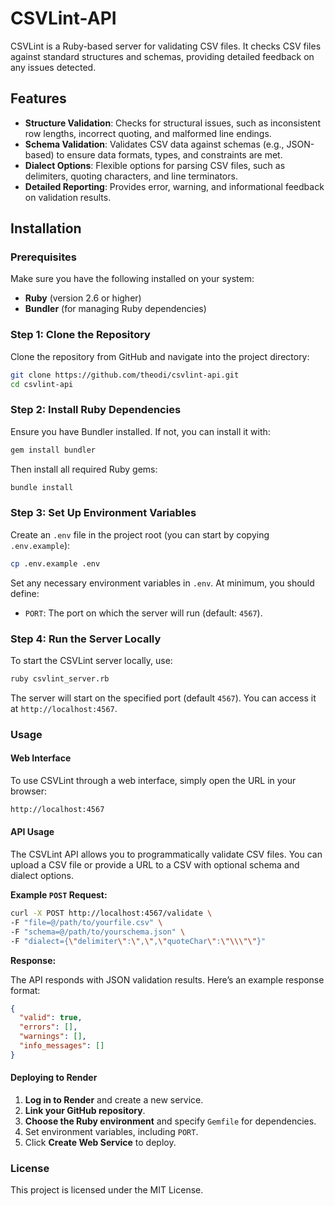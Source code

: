 # CSVLint-API

CSVLint is a Ruby-based server for validating CSV files. It checks CSV files against standard structures and schemas, providing detailed feedback on any issues detected.

## Features

- **Structure Validation**: Checks for structural issues, such as inconsistent row lengths, incorrect quoting, and malformed line endings.
- **Schema Validation**: Validates CSV data against schemas (e.g., JSON-based) to ensure data formats, types, and constraints are met.
- **Dialect Options**: Flexible options for parsing CSV files, such as delimiters, quoting characters, and line terminators.
- **Detailed Reporting**: Provides error, warning, and informational feedback on validation results.

## Installation

### Prerequisites

Make sure you have the following installed on your system:

- **Ruby** (version 2.6 or higher)
- **Bundler** (for managing Ruby dependencies)

### Step 1: Clone the Repository

Clone the repository from GitHub and navigate into the project directory:

```bash
git clone https://github.com/theodi/csvlint-api.git
cd csvlint-api
```

### Step 2: Install Ruby Dependencies

Ensure you have Bundler installed. If not, you can install it with:

```bash
gem install bundler
```

Then install all required Ruby gems:

```bash
bundle install
```

### Step 3: Set Up Environment Variables

Create an `.env` file in the project root (you can start by copying `.env.example`):

```bash
cp .env.example .env
```

Set any necessary environment variables in `.env`. At minimum, you should define:

- `PORT`: The port on which the server will run (default: `4567`).

### Step 4: Run the Server Locally

To start the CSVLint server locally, use:

```bash
ruby csvlint_server.rb
```

The server will start on the specified port (default `4567`). You can access it at `http://localhost:4567`.

### Usage

#### Web Interface

To use CSVLint through a web interface, simply open the URL in your browser:

```bash
http://localhost:4567
```

#### API Usage

The CSVLint API allows you to programmatically validate CSV files. You can upload a CSV file or provide a URL to a CSV with optional schema and dialect options.

**Example `POST` Request:**

```bash
curl -X POST http://localhost:4567/validate \
-F "file=@/path/to/yourfile.csv" \
-F "schema=@/path/to/yourschema.json" \
-F "dialect={\"delimiter\":\",\",\"quoteChar\":\"\\\"\"}"
```

**Response:**

The API responds with JSON validation results. Here’s an example response format:

```json
{
  "valid": true,
  "errors": [],
  "warnings": [],
  "info_messages": []
}
```

#### Deploying to Render

1. **Log in to Render** and create a new service.
2. **Link your GitHub repository**.
3. **Choose the Ruby environment** and specify `Gemfile` for dependencies.
4. Set environment variables, including `PORT`.
5. Click **Create Web Service** to deploy.

### License

This project is licensed under the MIT License.